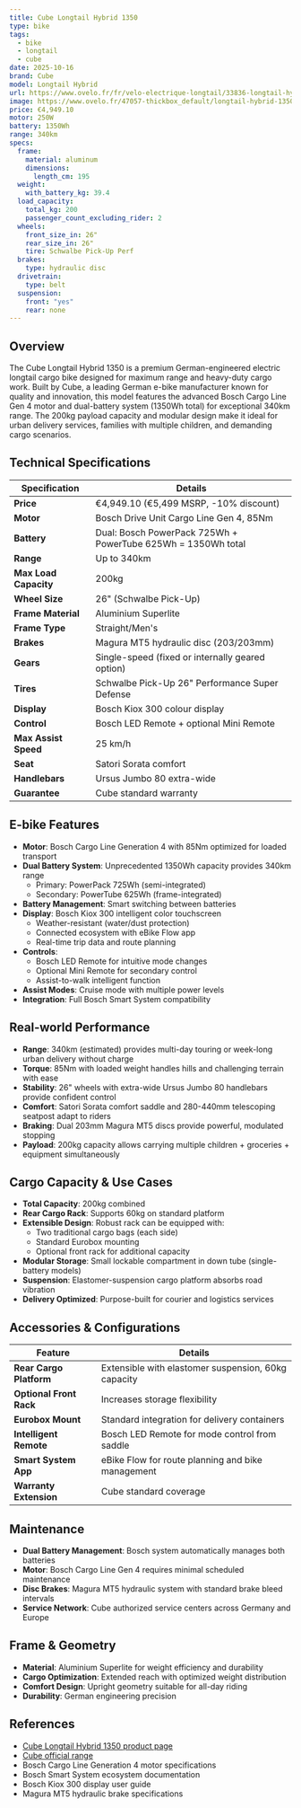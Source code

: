```yaml
---
title: Cube Longtail Hybrid 1350
type: bike
tags:
  - bike
  - longtail
  - cube
date: 2025-10-16
brand: Cube
model: Longtail Hybrid
url: https://www.ovelo.fr/fr/velo-electrique-longtail/33836-longtail-hybrid-1350-4054571446589.html
image: https://www.ovelo.fr/47057-thickbox_default/longtail-hybrid-1350.jpg
price: €4,949.10
motor: 250W
battery: 1350Wh
range: 340km
specs:
  frame:
    material: aluminum
    dimensions:
      length_cm: 195
  weight:
    with_battery_kg: 39.4
  load_capacity:
    total_kg: 200
    passenger_count_excluding_rider: 2
  wheels:
    front_size_in: 26"
    rear_size_in: 26"
    tire: Schwalbe Pick-Up Perf
  brakes:
    type: hydraulic disc
  drivetrain:
    type: belt
  suspension:
    front: "yes"
    rear: none
---
```


## Overview

The Cube Longtail Hybrid 1350 is a premium German-engineered electric longtail cargo bike designed for maximum range and heavy-duty cargo work. Built by Cube, a leading German e-bike manufacturer known for quality and innovation, this model features the advanced Bosch Cargo Line Gen 4 motor and dual-battery system (1350Wh total) for exceptional 340km range. The 200kg payload capacity and modular design make it ideal for urban delivery services, families with multiple children, and demanding cargo scenarios.

## Technical Specifications

| Specification         | Details                                                      |
| --------------------- | ------------------------------------------------------------ |
| **Price**             | €4,949.10 (€5,499 MSRP, -10% discount)                       |
| **Motor**             | Bosch Drive Unit Cargo Line Gen 4, 85Nm                      |
| **Battery**           | Dual: Bosch PowerPack 725Wh + PowerTube 625Wh = 1350Wh total |
| **Range**             | Up to 340km                                                  |
| **Max Load Capacity** | 200kg                                                        |
| **Wheel Size**        | 26" (Schwalbe Pick-Up)                                       |
| **Frame Material**    | Aluminium Superlite                                          |
| **Frame Type**        | Straight/Men's                                               |
| **Brakes**            | Magura MT5 hydraulic disc (203/203mm)                        |
| **Gears**             | Single-speed (fixed or internally geared option)             |
| **Tires**             | Schwalbe Pick-Up 26" Performance Super Defense               |
| **Display**           | Bosch Kiox 300 colour display                                |
| **Control**           | Bosch LED Remote + optional Mini Remote                      |
| **Max Assist Speed**  | 25 km/h                                                      |
| **Seat**              | Satori Sorata comfort                                        |
| **Handlebars**        | Ursus Jumbo 80 extra-wide                                    |
| **Guarantee**         | Cube standard warranty                                       |

## E-bike Features

- **Motor**: Bosch Cargo Line Generation 4 with 85Nm optimized for loaded transport
- **Dual Battery System**: Unprecedented 1350Wh capacity provides 340km range
  - Primary: PowerPack 725Wh (semi-integrated)
  - Secondary: PowerTube 625Wh (frame-integrated)
- **Battery Management**: Smart switching between batteries
- **Display**: Bosch Kiox 300 intelligent color touchscreen
  - Weather-resistant (water/dust protection)
  - Connected ecosystem with eBike Flow app
  - Real-time trip data and route planning
- **Controls**:
  - Bosch LED Remote for intuitive mode changes
  - Optional Mini Remote for secondary control
  - Assist-to-walk intelligent function
- **Assist Modes**: Cruise mode with multiple power levels
- **Integration**: Full Bosch Smart System compatibility

## Real-world Performance

- **Range**: 340km (estimated) provides multi-day touring or week-long urban delivery without charge
- **Torque**: 85Nm with loaded weight handles hills and challenging terrain with ease
- **Stability**: 26" wheels with extra-wide Ursus Jumbo 80 handlebars provide confident control
- **Comfort**: Satori Sorata comfort saddle and 280-440mm telescoping seatpost adapt to riders
- **Braking**: Dual 203mm Magura MT5 discs provide powerful, modulated stopping
- **Payload**: 200kg capacity allows carrying multiple children + groceries + equipment simultaneously

## Cargo Capacity & Use Cases

- **Total Capacity**: 200kg combined
- **Rear Cargo Rack**: Supports 60kg on standard platform
- **Extensible Design**: Robust rack can be equipped with:
  - Two traditional cargo bags (each side)
  - Standard Eurobox mounting
  - Optional front rack for additional capacity
- **Modular Storage**: Small lockable compartment in down tube (single-battery models)
- **Suspension**: Elastomer-suspension cargo platform absorbs road vibration
- **Delivery Optimized**: Purpose-built for courier and logistics services

## Accessories & Configurations

| Feature                 | Details                                             |
| ----------------------- | --------------------------------------------------- |
| **Rear Cargo Platform** | Extensible with elastomer suspension, 60kg capacity |
| **Optional Front Rack** | Increases storage flexibility                       |
| **Eurobox Mount**       | Standard integration for delivery containers        |
| **Intelligent Remote**  | Bosch LED Remote for mode control from saddle       |
| **Smart System App**    | eBike Flow for route planning and bike management   |
| **Warranty Extension**  | Cube standard coverage                              |

## Maintenance

- **Dual Battery Management**: Bosch system automatically manages both batteries
- **Motor**: Bosch Cargo Line Gen 4 requires minimal scheduled maintenance
- **Disc Brakes**: Magura MT5 hydraulic system with standard brake bleed intervals
- **Service Network**: Cube authorized service centers across Germany and Europe

## Frame & Geometry

- **Material**: Aluminium Superlite for weight efficiency and durability
- **Cargo Optimization**: Extended reach with optimized weight distribution
- **Comfort Design**: Upright geometry suitable for all-day riding
- **Durability**: German engineering precision

## References

- [Cube Longtail Hybrid 1350 product page](https://www.ovelo.fr/fr/velo-electrique-longtail/33836-longtail-hybrid-1350-4054571446589.html)
- [Cube official range](https://www.ovelo.fr/fr/247-tous-les-velos-electriques-de-la-marque-cube)
- Bosch Cargo Line Generation 4 motor specifications
- Bosch Smart System ecosystem documentation
- Bosch Kiox 300 display user guide
- Magura MT5 hydraulic brake specifications

